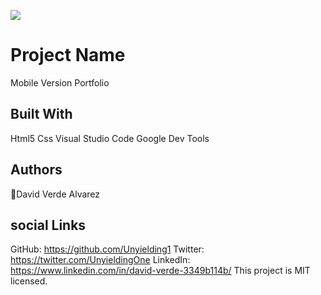 
![](https://img.shields.io/badge/Microverse-blueviolet)

# Project Name

Mobile Version Portfolio 


## Built With

Html5
Css
Visual Studio Code
Google Dev Tools


## Authors

👤David Verde Alvarez

## social Links

GitHub: https://github.com/Unyielding1
Twitter: https://twitter.com/UnyieldingOne
LinkedIn: https://www.linkedin.com/in/david-verde-3349b114b/
This project is MIT licensed.